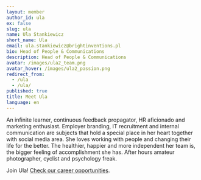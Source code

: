 ```yaml
---
layout: member
author_id: ula
ex: false
slug: ula
name: Ula Stankiewicz
short_name: Ula
email: ula.stankiewicz@brightinventions.pl
bio: Head of People & Communications
description: Head of People & Communications
avatar: /images/ula2_team.png
avatar_hover: /images/ula2_passion.png
redirect_from:
  - /ula
  - /ula/
published: true
title: Meet Ula
language: en
---
```

An infinite learner, continuous feedback propagator, HR aficionado and marketing enthusiast. Employer branding, IT recruitment and internal communication are subjects that hold a special place in her heart together with social media area. She loves working with people and changing their life for the better. The healthier, happier and more independent her team is, the bigger feeling of accomplishment she has. After hours amateur photographer, cyclist and psychology freak.

Join Ula! [Check our career opportunities](/career).
